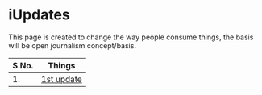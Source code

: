 # iUpdates

This page is created to change the way people consume things, the basis will be open journalism concept/basis. 

| S.No.| Things     |
|------|----------  |
| 1.   | [1st update](https://github.com/jackansley1304/iUpdates/blob/Edits/things-you-dont-need.md) |
